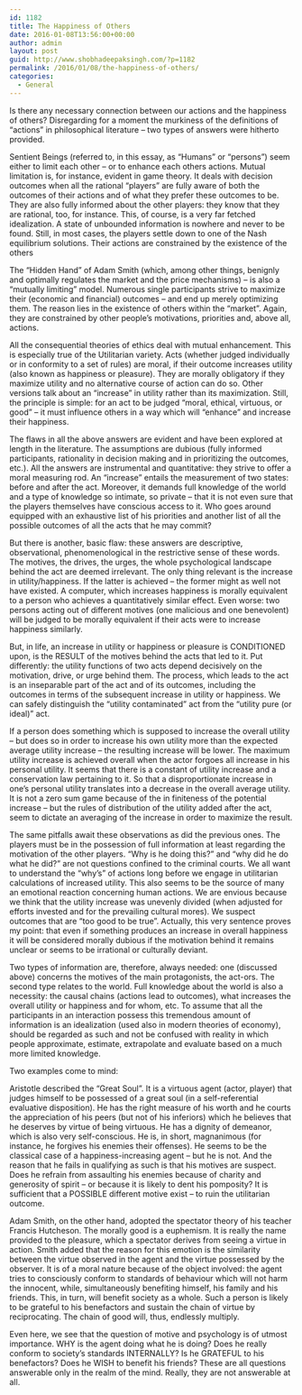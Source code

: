 ```yaml
---
id: 1182
title: The Happiness of Others
date: 2016-01-08T13:56:00+00:00
author: admin
layout: post
guid: http://www.shobhadeepaksingh.com/?p=1182
permalink: /2016/01/08/the-happiness-of-others/
categories:
  - General
---
```

Is there any necessary connection between our actions and the happiness of others? Disregarding for a moment the murkiness of the definitions of &#8220;actions&#8221; in philosophical literature &#8211; two types of answers were hitherto provided.

Sentient Beings (referred to, in this essay, as &#8220;Humans&#8221; or &#8220;persons&#8221;) seem either to limit each other &#8211; or to enhance each others actions. Mutual limitation is, for instance, evident in game theory. It deals with decision outcomes when all the rational &#8220;players&#8221; are fully aware of both the outcomes of their actions and of what they prefer these outcomes to be. They are also fully informed about the other players: they know that they are rational, too, for instance. This, of course, is a very far fetched idealization. A state of unbounded information is nowhere and never to be found. Still, in most cases, the players settle down to one of the Nash equilibrium solutions. Their actions are constrained by the existence of the others

The &#8220;Hidden Hand&#8221; of Adam Smith (which, among other things, benignly and optimally regulates the market and the price mechanisms) &#8211; is also a &#8220;mutually limiting&#8221; model. Numerous single participants strive to maximize their (economic and financial) outcomes &#8211; and end up merely optimizing them. The reason lies in the existence of others within the &#8220;market&#8221;. Again, they are constrained by other people’s motivations, priorities and, above all, actions. 

All the consequential theories of ethics deal with mutual enhancement. This is especially true of the Utilitarian variety. Acts (whether judged individually or in conformity to a set of rules) are moral, if their outcome increases utility (also known as happiness or pleasure). They are morally obligatory if they maximize utility and no alternative course of action can do so. Other versions talk about an &#8220;increase&#8221; in utility rather than its maximization. Still, the principle is simple: for an act to be judged &#8220;moral, ethical, virtuous, or good&#8221; &#8211; it must influence others in a way which will &#8220;enhance&#8221; and increase their happiness.

The flaws in all the above answers are evident and have been explored at length in the literature. The assumptions are dubious (fully informed participants, rationality in decision making and in prioritizing the outcomes, etc.). All the answers are instrumental and quantitative: they strive to offer a moral measuring rod. An &#8220;increase&#8221; entails the measurement of two states: before and after the act. Moreover, it demands full knowledge of the world and a type of knowledge so intimate, so private &#8211; that it is not even sure that the players themselves have conscious access to it. Who goes around equipped with an exhaustive list of his priorities and another list of all the possible outcomes of all the acts that he may commit? 

But there is another, basic flaw: these answers are descriptive, observational, phenomenological in the restrictive sense of these words. The motives, the drives, the urges, the whole psychological landscape behind the act are deemed irrelevant. The only thing relevant is the increase in utility/happiness. If the latter is achieved &#8211; the former might as well not have existed. A computer, which increases happiness is morally equivalent to a person who achieves a quantitatively similar effect. Even worse: two persons acting out of different motives (one malicious and one benevolent) will be judged to be morally equivalent if their acts were to increase happiness similarly. 

But, in life, an increase in utility or happiness or pleasure is CONDITIONED upon, is the RESULT of the motives behind the acts that led to it. Put differently: the utility functions of two acts depend decisively on the motivation, drive, or urge behind them. The process, which leads to the act is an inseparable part of the act and of its outcomes, including the outcomes in terms of the subsequent increase in utility or happiness. We can safely distinguish the &#8220;utility contaminated&#8221; act from the &#8220;utility pure (or ideal)&#8221; act. 

If a person does something which is supposed to increase the overall utility &#8211; but does so in order to increase his own utility more than the expected average utility increase &#8211; the resulting increase will be lower. The maximum utility increase is achieved overall when the actor forgoes all increase in his personal utility. It seems that there is a constant of utility increase and a conservation law pertaining to it. So that a disproportionate increase in one&#8217;s personal utility translates into a decrease in the overall average utility. It is not a zero sum game because of the in finiteness of the potential increase &#8211; but the rules of distribution of the utility added after the act, seem to dictate an averaging of the increase in order to maximize the result. 

The same pitfalls await these observations as did the previous ones. The players must be in the possession of full information at least regarding the motivation of the other players. &#8220;Why is he doing this?&#8221; and &#8220;why did he do what he did?&#8221; are not questions confined to the criminal courts. We all want to understand the &#8220;why&#8217;s&#8221; of actions long before we engage in utilitarian calculations of increased utility. This also seems to be the source of many an emotional reaction concerning human actions. We are envious because we think that the utility increase was unevenly divided (when adjusted for efforts invested and for the prevailing cultural mores). We suspect outcomes that are &#8220;too good to be true&#8221;. Actually, this very sentence proves my point: that even if something produces an increase in overall happiness it will be considered morally dubious if the motivation behind it remains unclear or seems to be irrational or culturally deviant. 

Two types of information are, therefore, always needed: one (discussed above) concerns the motives of the main protagonists, the act-ors. The second type relates to the world. Full knowledge about the world is also a necessity: the causal chains (actions lead to outcomes), what increases the overall utility or happiness and for whom, etc. To assume that all the participants in an interaction possess this tremendous amount of information is an idealization (used also in modern theories of economy), should be regarded as such and not be confused with reality in which people approximate, estimate, extrapolate and evaluate based on a much more limited knowledge. 

Two examples come to mind: 

Aristotle described the &#8220;Great Soul&#8221;. It is a virtuous agent (actor, player) that judges himself to be possessed of a great soul (in a self-referential evaluative disposition). He has the right measure of his worth and he courts the appreciation of his peers (but not of his inferiors) which he believes that he deserves by virtue of being virtuous. He has a dignity of demeanor, which is also very self-conscious. He is, in short, magnanimous (for instance, he forgives his enemies their offenses). He seems to be the classical case of a happiness-increasing agent &#8211; but he is not. And the reason that he fails in qualifying as such is that his motives are suspect. Does he refrain from assaulting his enemies because of charity and generosity of spirit &#8211; or because it is likely to dent his pomposity? It is sufficient that a POSSIBLE different motive exist &#8211; to ruin the utilitarian outcome. 

Adam Smith, on the other hand, adopted the spectator theory of his teacher Francis Hutcheson. The morally good is a euphemism. It is really the name provided to the pleasure, which a spectator derives from seeing a virtue in action. Smith added that the reason for this emotion is the similarity between the virtue observed in the agent and the virtue possessed by the observer. It is of a moral nature because of the object involved: the agent tries to consciously conform to standards of behaviour which will not harm the innocent, while, simultaneously benefiting himself, his family and his friends. This, in turn, will benefit society as a whole. Such a person is likely to be grateful to his benefactors and sustain the chain of virtue by reciprocating. The chain of good will, thus, endlessly multiply. 

Even here, we see that the question of motive and psychology is of utmost importance. WHY is the agent doing what he is doing? Does he really conform to society&#8217;s standards INTERNALLY? Is he GRATEFUL to his benefactors? Does he WISH to benefit his friends? These are all questions answerable only in the realm of the mind. Really, they are not answerable at all.